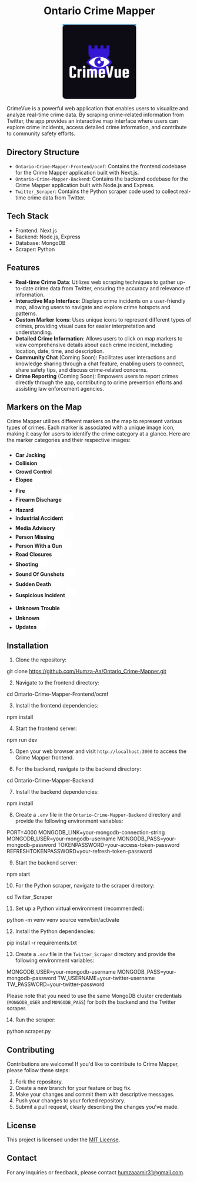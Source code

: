 <h1 align="center">Ontario Crime Mapper</h1>

<p align="center">
  <img src="/Ontario-Crime-Mapper-Frontend/ocmf/public/Logo.png" alt="Project Logo" width="200">
</p>

CrimeVue is a powerful web application that enables users to visualize and analyze real-time crime data. By scraping crime-related information from Twitter, the app provides an interactive map interface where users can explore crime incidents, access detailed crime information, and contribute to community safety efforts.

## Directory Structure

- `Ontario-Crime-Mapper-Frontend/ocmf`: Contains the frontend codebase for the Crime Mapper application built with Next.js.
- `Ontario-Crime-Mapper-Backend`: Contains the backend codebase for the Crime Mapper application built with Node.js and Express.
- `Twitter_Scraper`: Contains the Python scraper code used to collect real-time crime data from Twitter.

## Tech Stack

- Frontend: Next.js
- Backend: Node.js, Express
- Database: MongoDB
- Scraper: Python

## Features

- **Real-time Crime Data**: Utilizes web scraping techniques to gather up-to-date crime data from Twitter, ensuring the accuracy and relevance of information.
- **Interactive Map Interface**: Displays crime incidents on a user-friendly map, allowing users to navigate and explore crime hotspots and patterns.
- **Custom Marker Icons**: Uses unique icons to represent different types of crimes, providing visual cues for easier interpretation and understanding.
- **Detailed Crime Information**: Allows users to click on map markers to view comprehensive details about each crime incident, including location, date, time, and description.
- **Community Chat** (Coming Soon): Facilitates user interactions and knowledge sharing through a chat feature, enabling users to connect, share safety tips, and discuss crime-related concerns.
- **Crime Reporting** (Coming Soon): Empowers users to report crimes directly through the app, contributing to crime prevention efforts and assisting law enforcement agencies.

## Markers on the Map

Crime Mapper utilizes different markers on the map to represent various types of crimes. Each marker is associated with a unique image icon, making it easy for users to identify the crime category at a glance. Here are the marker categories and their respective images:

- **Car Jacking** <img src="/Ontario-Crime-Mapper-Frontend/ocmf/public/Icon_Images/ReadMe/Car_Jacking.svg" alt="Car Jacking Icon" width="24" style="fill: white">
- **Collision** <img src="/Ontario-Crime-Mapper-Frontend/ocmf/public/Icon_Images/ReadMe/Collision.svg" alt="Collision Icon" width="24" style="fill: white">
- **Crowd Control** <img src="/Ontario-Crime-Mapper-Frontend/ocmf/public/Icon_Images/ReadMe/Crowd_Control.svg" alt="Crowd Control Icon" width="24" style="fill: white">
- **Elopee** <img src="/Ontario-Crime-Mapper-Frontend/ocmf/public/Icon_Images/ReadMe/Elopee.svg" alt="Elopee Icon" width="24" style="fill: white">
- **Fire** <img src="/Ontario-Crime-Mapper-Frontend/ocmf/public/Icon_Images/ReadMe/Fire.svg" alt="Fire Icon" width="24" style="fill: white">
- **Firearm Discharge** <img src="/Ontario-Crime-Mapper-Frontend/ocmf/public/Icon_Images/ReadMe/Firearm_Discharge.svg" alt="Firearm Discharge Icon" width="24" style="fill: white">
- **Hazard** <img src="/Ontario-Crime-Mapper-Frontend/ocmf/public/Icon_Images/ReadMe/Hazard.svg" alt="Hazard Icon" width="24" style="fill: white">
- **Industrial Accident** <img src="/Ontario-Crime-Mapper-Frontend/ocmf/public/Icon_Images/ReadMe/Industrial_Accident.svg" alt="Industrial Accident Icon" width="24" style="fill: white">
- **Media Advisory** <img src="/Ontario-Crime-Mapper-Frontend/ocmf/public/Icon_Images/ReadMe/Media_Advisory.svg" alt="Media Advisory Icon" width="24" style="fill: white">
- **Person Missing** <img src="/Ontario-Crime-Mapper-Frontend/ocmf/public/Icon_Images/ReadMe/Person_Missing.svg" alt="Person Missing Icon" width="24" style="fill: white">
- **Person With a Gun** <img src="/Ontario-Crime-Mapper-Frontend/ocmf/public/Icon_Images/ReadMe/Person_With_A_Gun.svg" alt="Person With a Gun Icon" width="24" style="fill: white">
- **Road Closures** <img src="/Ontario-Crime-Mapper-Frontend/ocmf/public/Icon_Images/ReadMe/Road_Closures.svg" alt="Road Closures Icon" width="24" style="fill: white">
- **Shooting** <img src="/Ontario-Crime-Mapper-Frontend/ocmf/public/Icon_Images/ReadMe/Shooting.svg" alt="Shooting Icon" width="24" style="fill: white">
- **Sound Of Gunshots** <img src="/Ontario-Crime-Mapper-Frontend/ocmf/public/Icon_Images/ReadMe/Sound_Of_GunShot.svg" alt="Sound Of Gunshots Icon" width="24" style="fill: white">
- **Sudden Death** <img src="/Ontario-Crime-Mapper-Frontend/ocmf/public/Icon_Images/ReadMe/Sudden_Death.svg" alt="Sudden Death Icon" width="24" style="fill: white">
- **Suspicious Incident** <img src="/Ontario-Crime-Mapper-Frontend/ocmf/public/Icon_Images/ReadMe/Suspicious_Incident.svg" alt="Suspicious Incident Icon" width="24" style="fill: white">
- **Unknown Trouble** <img src="/Ontario-Crime-Mapper-Frontend/ocmf/public/Icon_Images/ReadMe/Unknown_Trouble.svg" alt="Unknown Trouble Icon" width="24" style="fill: white">
- **Unknown** <img src="/Ontario-Crime-Mapper-Frontend/ocmf/public/Icon_Images/ReadMe/Unknown.svg" alt="Unknown Icon" width="24" style="fill: white">
- **Updates** <img src="/Ontario-Crime-Mapper-Frontend/ocmf/public/Icon_Images/ReadMe/Update.svg" alt="Updates Icon" width="24" style="fill: white">

## Installation

1. Clone the repository:

git clone https://github.com/Humza-Aa/Ontario_Crime-Mapper.git

2. Navigate to the frontend directory:

cd Ontario-Crime-Mapper-Frontend/ocmf

3. Install the frontend dependencies:

npm install

4. Start the frontend server:

npm run dev

5. Open your web browser and visit `http://localhost:3000` to access the Crime Mapper frontend.

6. For the backend, navigate to the backend directory:

cd Ontario-Crime-Mapper-Backend

7. Install the backend dependencies:

npm install

8. Create a `.env` file in the `Ontario-Crime-Mapper-Backend` directory and provide the following environment variables:

PORT=4000
MONGODB_LINK=your-mongodb-connection-string
MONGODB_USER=your-mongodb-username
MONGODB_PASS=your-mongodb-password
TOKENPASSWORD=your-access-token-password
REFRESHTOKENPASSWORD=your-refresh-token-password

9. Start the backend server:

npm start

10. For the Python scraper, navigate to the scraper directory:

cd Twitter_Scraper

11. Set up a Python virtual environment (recommended):

python -m venv venv
source venv/bin/activate

12. Install the Python dependencies:

pip install -r requirements.txt

13. Create a `.env` file in the `Twitter_Scraper` directory and provide the following environment variables:

MONGODB_USER=your-mongodb-username
MONGODB_PASS=your-mongodb-password
TW_USERNAME=your-twitter-username
TW_PASSWORD=your-twitter-password  

Please note that you need to use the same MongoDB cluster credentials (`MONGODB_USER` and `MONGODB_PASS`) for both the backend and the Twitter scraper.

14. Run the scraper:

python scraper.py

## Contributing

Contributions are welcome! If you'd like to contribute to Crime Mapper, please follow these steps:

1. Fork the repository.
2. Create a new branch for your feature or bug fix.
3. Make your changes and commit them with descriptive messages.
4. Push your changes to your forked repository.
5. Submit a pull request, clearly describing the changes you've made.

## License

This project is licensed under the [MIT License](LICENSE).

## Contact

For any inquiries or feedback, please contact [humzaaamir31@gmail.com](mailto:humzaaamir31@gmail.com).




